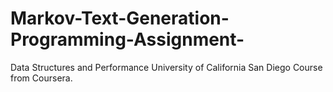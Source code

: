 # Markov-Text-Generation-Programming-Assignment-
Data Structures and Performance University of California San Diego Course from Coursera.
